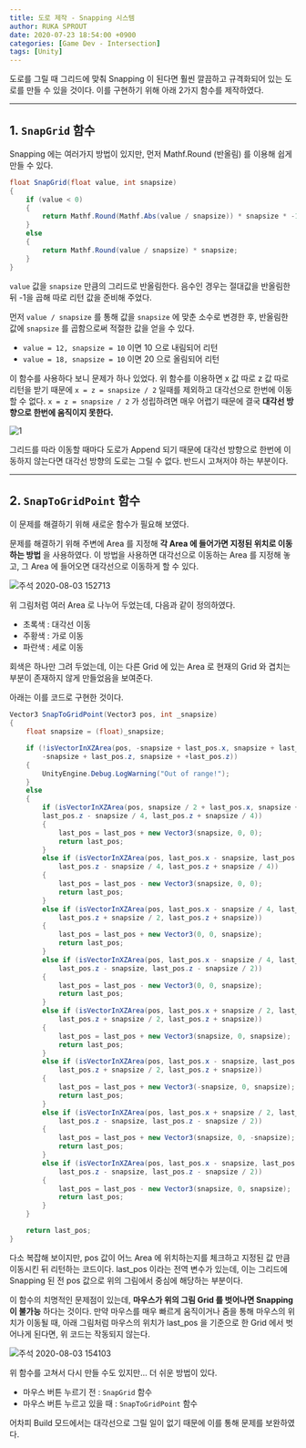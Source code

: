 ```yaml
---
title: 도로 제작 - Snapping 시스템
author: RUKA SPROUT
date: 2020-07-23 18:54:00 +0900
categories: [Game Dev - Intersection]
tags: [Unity]
---
```


도로를 그릴 때 그리드에 맞춰 Snapping 이 된다면 훨씬 깔끔하고 규격화되어 있는 도로를 만들 수 있을 것이다. 이를 구현하기 위해 아래 2가지 함수를 제작하였다.

---

## 1. `SnapGrid` 함수

Snapping 에는 여러가지 방법이 있지만, 먼저 Mathf.Round (반올림) 를 이용해 쉽게 만들 수 있다.

```csharp
float SnapGrid(float value, int snapsize)
{
    if (value < 0)
    {
        return Mathf.Round(Mathf.Abs(value / snapsize)) * snapsize * -1;
    }
    else
    {
        return Mathf.Round(value / snapsize) * snapsize;
    }
}
```

`value` 값을 `snapsize` 만큼의 그리드로 반올림한다. 음수인 경우는 절대값을 반올림한 뒤 -1을 곱해 따로 리턴 값을 준비해 주었다.

먼저 `value / snapsize` 를 통해 값을 `snapsize` 에 맞춘 소수로 변경한 후, 반올림한 값에 `snapsize` 를 곱함으로써 적절한 값을 얻을 수 있다.

- `value = 12, snapsize = 10` 이면 10 으로 내림되어 리턴
- `value = 18, snapsize = 10` 이면 20 으로 올림되어 리턴

이 함수를 사용하다 보니 문제가 하나 있었다. 위 함수를 이용하면 x 값 따로 z 값 따로 리턴을 받기 때문에 `x = z = snapsize / 2` 일때를 제외하고 대각선으로 한번에 이동할 수 없다. `x = z = snapsize / 2` 가 성립하려면 매우 어렵기 때문에 결국 **대각선 방향으로 한번에 움직이지 못한다.**

![1](https://user-images.githubusercontent.com/25034289/89159832-09471a00-d5ab-11ea-9d0b-c701e48d9dad.gif)

그리드를 따라 이동할 때마다 도로가 Append 되기 때문에 대각선 방향으로 한번에 이동하지 않는다면 대각선 방향의 도로는 그릴 수 없다. 반드시 고쳐저야 하는 부분이다.

---

## 2. `SnapToGridPoint` 함수

이 문제를 해결하기 위해 새로운 함수가 필요해 보였다.

문제를 해결하기 위해 주변에 Area 를 지정해 **각 Area 에 들어가면 지정된 위치로 이동하는 방법** 을 사용하였다. 이 방법을 사용하면 대각선으로 이동하는 Area 를 지정해 놓고, 그 Area 에 들어오면 대각선으로 이동하게 할 수 있다.

![주석 2020-08-03 152713](https://i.imgur.com/WCBAUBA.png)

위 그림처럼 여러 Area 로 나누어 두었는데, 다음과 같이 정의하였다.
- 초록색 : 대각선 이동
- 주황색 : 가로 이동
- 파란색 : 세로 이동

회색은 하나만 그려 두었는데, 이는 다른 Grid 에 있는 Area 로 현재의 Grid 와 겹치는 부분이 존재하지 않게 만들었음을 보여준다.

아래는 이를 코드로 구현한 것이다.

```csharp
Vector3 SnapToGridPoint(Vector3 pos, int _snapsize)
{
    float snapsize = (float)_snapsize;

    if (!isVectorInXZArea(pos, -snapsize + last_pos.x, snapsize + last_pos.x,
        -snapsize + last_pos.z, snapsize + +last_pos.z))
    {
        UnityEngine.Debug.LogWarning("Out of range!");
    }
    else
    {
        if (isVectorInXZArea(pos, snapsize / 2 + last_pos.x, snapsize + last_pos.x,
        last_pos.z - snapsize / 4, last_pos.z + snapsize / 4))
        {
            last_pos = last_pos + new Vector3(snapsize, 0, 0);
            return last_pos;
        }
        else if (isVectorInXZArea(pos, last_pos.x - snapsize, last_pos.x - snapsize / 2,
            last_pos.z - snapsize / 4, last_pos.z + snapsize / 4))
        {
            last_pos = last_pos - new Vector3(snapsize, 0, 0);
            return last_pos;
        }
        else if (isVectorInXZArea(pos, last_pos.x - snapsize / 4, last_pos.x + snapsize / 4,
            last_pos.z + snapsize / 2, last_pos.z + snapsize))
        {
            last_pos = last_pos + new Vector3(0, 0, snapsize);
            return last_pos;
        }
        else if (isVectorInXZArea(pos, last_pos.x - snapsize / 4, last_pos.x + snapsize / 4,
            last_pos.z - snapsize, last_pos.z - snapsize / 2))
        {
            last_pos = last_pos - new Vector3(0, 0, snapsize);
            return last_pos;
        }
        else if (isVectorInXZArea(pos, last_pos.x + snapsize / 2, last_pos.x + snapsize,
            last_pos.z + snapsize / 2, last_pos.z + snapsize))
        {
            last_pos = last_pos + new Vector3(snapsize, 0, snapsize);
            return last_pos;
        }
        else if (isVectorInXZArea(pos, last_pos.x - snapsize, last_pos.x - snapsize / 2,
            last_pos.z + snapsize / 2, last_pos.z + snapsize))
        {
            last_pos = last_pos + new Vector3(-snapsize, 0, snapsize);
            return last_pos;
        }
        else if (isVectorInXZArea(pos, last_pos.x + snapsize / 2, last_pos.x + snapsize,
            last_pos.z - snapsize, last_pos.z - snapsize / 2))
        {
            last_pos = last_pos + new Vector3(snapsize, 0, -snapsize);
            return last_pos;
        }
        else if (isVectorInXZArea(pos, last_pos.x - snapsize, last_pos.x - snapsize / 2,
            last_pos.z - snapsize, last_pos.z - snapsize / 2))
        {
            last_pos = last_pos - new Vector3(snapsize, 0, snapsize);
            return last_pos;
        }
    }

    return last_pos;
}
```

다소 복잡해 보이지만, pos 값이 어느 Area 에 위치하는지를 체크하고 지정된 값 만큼 이동시킨 뒤 리턴하는 코드이다.
last_pos 이라는 전역 변수가 있는데, 이는 그리드에 Snapping 된 전 pos 값으로 위의 그림에서 중심에 해당하는 부분이다.

이 함수의 치명적인 문제점이 있는데, **마우스가 위의 그림 Grid 를 벗어나면 Snapping 이 불가능** 하다는 것이다. 만약 마우스를 매우 빠르게 움직이거나 줌을 통해 마우스의 위치가 이동될 때, 아래 그림처럼 마우스의 위치가 last_pos 을 기준으로 한 Grid 에서 벗어나게 된다면, 위 코드는 작동되지 않는다.

![주석 2020-08-03 154103](https://i.imgur.com/Fgtq92w.png)

위 함수를 고쳐서 다시 만들 수도 있지만... 더 쉬운 방법이 있다.

- 마우스 버튼 누르기 전 : `SnapGrid` 함수
- 마우스 버튼 누르고 있을 때 : `SnapToGridPoint` 함수

어차피 Build 모드에서는 대각선으로 그릴 일이 없기 때문에 이를 통해 문제를 보완하였다.
